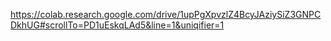  
https://colab.research.google.com/drive/1upPgXpvzlZ4BcyJAziySiZ3GNPCDkhUG#scrollTo=PD1uEskqLAd5&line=1&uniqifier=1

